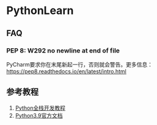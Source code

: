 # PythonLearn

## FAQ

### PEP 8: W292 no newline at end of file

PyCharm要求你在末尾新起一行，否则就会警告。更多信息：<https://pep8.readthedocs.io/en/latest/intro.html>

## 参考教程

1. [Python全栈开发教程](https://www.bilibili.com/video/BV1wD4y1o7AS)
2. [Python3.9官方文档](https://docs.python.org/3.9/index.html)
